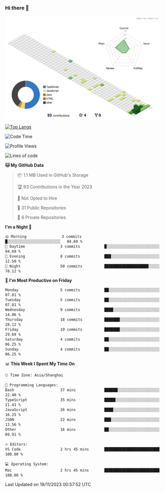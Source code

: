 ### Hi there 👋

![](./profile-3d-contrib/profile-green-animate.svg)

 

[![Top Langs](https://github-readme-stats.vercel.app/api/top-langs/?username=RunnningDogg)](https://github.com/anuraghazra/github-readme-stats)


 

<!--START_SECTION:waka-->
![Code Time](http://img.shields.io/badge/Code%20Time-1%20hr%2028%20mins-blue)

![Profile Views](http://img.shields.io/badge/Profile%20Views-303-blue)

![Lines of code](https://img.shields.io/badge/From%20Hello%20World%20I%27ve%20Written-187.5%20thousand%20lines%20of%20code-blue)

**🐱 My GitHub Data** 

> 📦 1.1 MB Used in GitHub's Storage 
 > 
> 🏆 93 Contributions in the Year 2023
 > 
> 🚫 Not Opted to Hire
 > 
> 📜 31 Public Repositories 
 > 
> 🔑 6 Private Repositories 
 > 
**I'm a Night 🦉** 

```text
🌞 Morning                3 commits           █░░░░░░░░░░░░░░░░░░░░░░░░   04.69 % 
🌆 Daytime                3 commits           █░░░░░░░░░░░░░░░░░░░░░░░░   04.69 % 
🌃 Evening                8 commits           ███░░░░░░░░░░░░░░░░░░░░░░   12.50 % 
🌙 Night                  50 commits          ████████████████████░░░░░   78.12 % 
```
📅 **I'm Most Productive on Friday** 

```text
Monday                   5 commits           ██░░░░░░░░░░░░░░░░░░░░░░░   07.81 % 
Tuesday                  5 commits           ██░░░░░░░░░░░░░░░░░░░░░░░   07.81 % 
Wednesday                9 commits           ████░░░░░░░░░░░░░░░░░░░░░   14.06 % 
Thursday                 18 commits          ███████░░░░░░░░░░░░░░░░░░   28.12 % 
Friday                   19 commits          ███████░░░░░░░░░░░░░░░░░░   29.69 % 
Saturday                 4 commits           ██░░░░░░░░░░░░░░░░░░░░░░░   06.25 % 
Sunday                   4 commits           ██░░░░░░░░░░░░░░░░░░░░░░░   06.25 % 
```


📊 **This Week I Spent My Time On** 

```text
🕑︎ Time Zone: Asia/Shanghai

💬 Programming Languages: 
Bash                     37 mins             ██████░░░░░░░░░░░░░░░░░░░   22.48 % 
TypeScript               35 mins             █████░░░░░░░░░░░░░░░░░░░░   21.41 % 
JavaScript               26 mins             ████░░░░░░░░░░░░░░░░░░░░░   16.25 % 
JSON                     22 mins             ███░░░░░░░░░░░░░░░░░░░░░░   13.56 % 
Other                    16 mins             ██░░░░░░░░░░░░░░░░░░░░░░░   09.91 % 

🔥 Editors: 
VS Code                  2 hrs 45 mins       █████████████████████████   100.00 % 

💻 Operating System: 
Mac                      2 hrs 45 mins       █████████████████████████   100.00 % 
```


 Last Updated on 19/11/2023 00:57:52 UTC
<!--END_SECTION:waka-->
